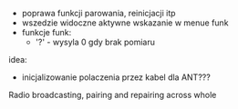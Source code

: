 - poprawa funkcji parowania, reinicjacji itp
- wszedzie widoczne aktywne wskazanie w menue funk
- funkcje funk:
	- '?' -  wysyla 0 gdy brak pomiaru

idea:
- inicjalizowanie polaczenia przez kabel dla ANT???


Radio broadcasting, pairing and repairing across whole